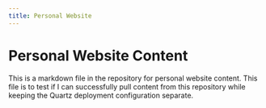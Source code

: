 ```yaml
---
title: Personal Website
---
```

# Personal Website Content

This is a markdown file in the repository for personal website content.
This file is to test if I can successfully pull content from this repository while keeping the Quartz deployment configuration separate.

